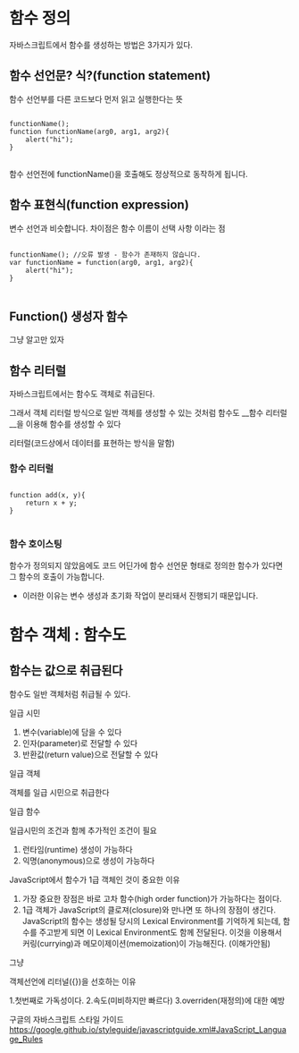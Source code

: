 
# 함수 정의

자바스크립트에서 함수를 생성하는 방법은 3가지가 있다.

## 함수 선언문? 식?(function statement)

함수 선언부를 다른 코드보다 먼저 읽고 실행한다는 뜻

<pre>
<code>
functionName(); 
function functionName(arg0, arg1, arg2){
	alert("hi"); 
}
</code>
</pre>

함수 선언전에 functionName()을 호출해도 정상적으로 동작하게 됩니다.


## 함수 표현식(function expression)

변수 선언과 비슷합니다. 차이점은 함수 이름이 선택 사항 이라는 점
<pre>
<code>
functionName(); //오류 발생 - 함수가 존재하지 않습니다. 
var functionName = function(arg0, arg1, arg2){
	alert("hi"); 
}
</code>
</pre>

## Function() 생성자 함수

그냥 알고만 있자


## 함수 리터럴

자바스크립트에서는 함수도 객체로 취급된다. 

그래서 객체 리터럴 방식으로 일반 객체를 생성할 수 있는 것처럼 함수도 __함수 리터럴__을 이용해 함수를 생성할 수 있다

리터럴(코드상에서 데이터를 표현하는 방식을 말함)


### 함수 리터럴
<pre>
<code>
function add(x, y){
	return x + y;
}
</code>
</pre>


### 함수 호이스팅

함수가 정의되지 않았음에도 코드 어딘가에 함수 선언문 형태로 정의한 함수가 있다면 그 함수의 호출이 가능합니다.

- 이러한 이유는 변수 생성과 초기화 작업이 분리돼서 진행되기 때문입니다.


# 함수 객체 : 함수도 

## 함수는 값으로 취급된다

함수도 일반 객체처럼 취급될 수 있다.

일급 시민

1. 변수(variable)에 담을 수 있다
2. 인자(parameter)로 전달할 수 있다
3. 반환값(return value)으로 전달할 수 있다

일급 객체

객체를 일급 시민으로 취급한다

일급 함수

일급시민의 조건과 함께 추가적인 조건이 필요

1. 런타임(runtime) 생성이 가능하다
2. 익명(anonymous)으로 생성이 가능하다


JavaScript에서 함수가 1급 객체인 것이 중요한 이유

1. 가장 중요한 장점은 바로 고차 함수(high order function)가 가능하다는 점이다.
2. 1급 객체가 JavaScript의 클로져(closure)와 만나면 또 하나의 장점이 생긴다. JavaScript의 함수는 생성될 당시의 Lexical Environment를 기억하게 되는데, 함수를 주고받게 되면 이 Lexical Environment도 함께 전달된다. 이것을 이용해서 커링(currying)과 메모이제이션(memoization)이 가능해진다. (이해가안됨)



그냥

객체선언에 리터널({})을 선호하는 이유

1.첫번째로 가독성이다. 
2.속도(미비하지만 빠르다)
3.overriden(재정의)에 대한 예방



구글의 자바스크립트 스타일 가이드 https://google.github.io/styleguide/javascriptguide.xml#JavaScript_Language_Rules


